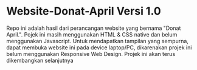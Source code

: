# Website-Donat-April Versi 1.0

Repo ini adalah hasil dari perancangan website yang bernama "Donat April.". Pojek ini masih menggunakan HTML & CSS native dan belum menggunakan Javascript. Untuk mendapatkan tampilan yang sempurna, dapat membuka website ini pada device laptop/PC, dikarenakan projek ini belum menggunakan Responsive Web Design. Projek ini akan terus dikembangkan selanjutnya
